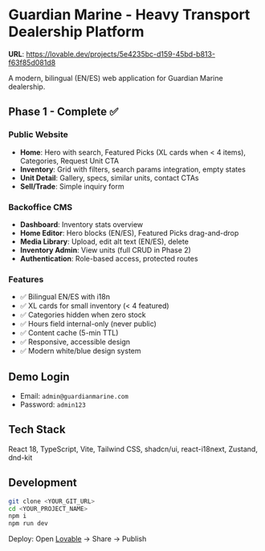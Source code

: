 # Guardian Marine - Heavy Transport Dealership Platform

**URL**: https://lovable.dev/projects/5e4235bc-d159-45bd-b813-f63f85d081d8

A modern, bilingual (EN/ES) web application for Guardian Marine dealership.

## Phase 1 - Complete ✅

### Public Website
- **Home**: Hero with search, Featured Picks (XL cards when < 4 items), Categories, Request Unit CTA
- **Inventory**: Grid with filters, search params integration, empty states
- **Unit Detail**: Gallery, specs, similar units, contact CTAs
- **Sell/Trade**: Simple inquiry form

### Backoffice CMS
- **Dashboard**: Inventory stats overview
- **Home Editor**: Hero blocks (EN/ES), Featured Picks drag-and-drop
- **Media Library**: Upload, edit alt text (EN/ES), delete
- **Inventory Admin**: View units (full CRUD in Phase 2)
- **Authentication**: Role-based access, protected routes

### Features
- ✅ Bilingual EN/ES with i18n
- ✅ XL cards for small inventory (< 4 featured)
- ✅ Categories hidden when zero stock
- ✅ Hours field internal-only (never public)
- ✅ Content cache (5-min TTL)
- ✅ Responsive, accessible design
- ✅ Modern white/blue design system

## Demo Login
- Email: `admin@guardianmarine.com`
- Password: `admin123`

## Tech Stack
React 18, TypeScript, Vite, Tailwind CSS, shadcn/ui, react-i18next, Zustand, dnd-kit

## Development

```sh
git clone <YOUR_GIT_URL>
cd <YOUR_PROJECT_NAME>
npm i
npm run dev
```

Deploy: Open [Lovable](https://lovable.dev/projects/5e4235bc-d159-45bd-b813-f63f85d081d8) → Share → Publish
